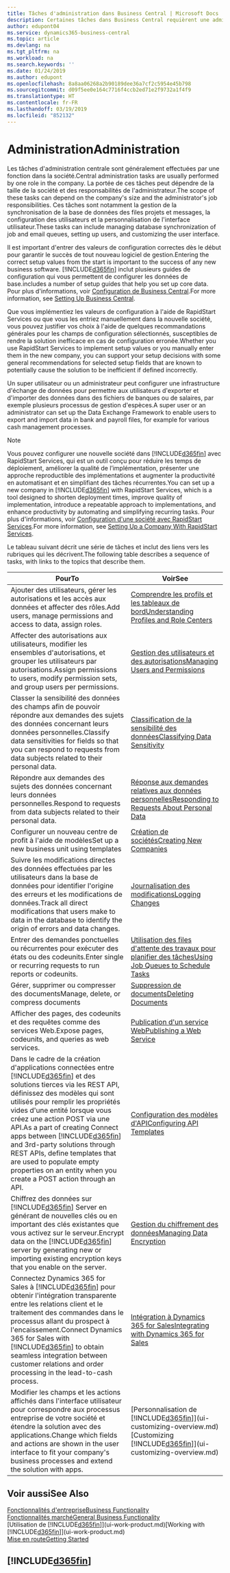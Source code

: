 ```yaml
---
title: Tâches d'administration dans Business Central | Microsoft Docs
description: Certaines tâches dans Business Central requièrent une administration centrale et une configuration. Découvrez quelles sont ces tâches et ce que vous devez faire.
author: edupont04
ms.service: dynamics365-business-central
ms.topic: article
ms.devlang: na
ms.tgt_pltfrm: na
ms.workload: na
ms.search.keywords: ''
ms.date: 01/24/2019
ms.author: edupont
ms.openlocfilehash: 8a8aa06268a2b90189dee36a7cf2c5954e45b798
ms.sourcegitcommit: d09f5ee0e164c7716f4ccb2ed71e2f9732a1f4f9
ms.translationtype: HT
ms.contentlocale: fr-FR
ms.lasthandoff: 03/19/2019
ms.locfileid: "852132"
---
```

# <a name="administration"></a><span data-ttu-id="da20f-104">Administration</span><span class="sxs-lookup"><span data-stu-id="da20f-104">Administration</span></span>
<span data-ttu-id="da20f-105">Les tâches d'administration centrale sont généralement effectuées par une fonction dans la société.</span><span class="sxs-lookup"><span data-stu-id="da20f-105">Central administration tasks are usually performed by one role in the company.</span></span> <span data-ttu-id="da20f-106">La portée de ces tâches peut dépendre de la taille de la société et des responsabilités de l'administrateur.</span><span class="sxs-lookup"><span data-stu-id="da20f-106">The scope of these tasks can depend on the company's size and the administrator's job responsibilities.</span></span> <span data-ttu-id="da20f-107">Ces tâches sont notamment la gestion de la synchronisation de la base de données des files projets et messages, la configuration des utilisateurs et la personnalisation de l'interface utilisateur.</span><span class="sxs-lookup"><span data-stu-id="da20f-107">These tasks can include managing database synchronization of job and email queues, setting up users, and customizing the user interface.</span></span>  

<span data-ttu-id="da20f-108">Il est important d'entrer des valeurs de configuration correctes dès le début pour garantir le succès de tout nouveau logiciel de gestion.</span><span class="sxs-lookup"><span data-stu-id="da20f-108">Entering the correct setup values from the start is important to the success of any new business software.</span></span> [!INCLUDE[d365fin](includes/d365fin_md.md)] <span data-ttu-id="da20f-109">inclut plusieurs guides de configuration qui vous permettent de configurer les données de base.</span><span class="sxs-lookup"><span data-stu-id="da20f-109">includes a number of setup guides that help you set up core data.</span></span> <span data-ttu-id="da20f-110">Pour plus d'informations, voir [Configuration de Business Central](setup.md).</span><span class="sxs-lookup"><span data-stu-id="da20f-110">For more information, see [Setting Up Business Central](setup.md).</span></span>

<span data-ttu-id="da20f-111">Que vous implémentiez les valeurs de configuration à l'aide de RapidStart Services ou que vous les entriez manuellement dans la nouvelle société, vous pouvez justifier vos choix à l'aide de quelques recommandations générales pour les champs de configuration sélectionnés, susceptibles de rendre la solution inefficace en cas de configuration erronée.</span><span class="sxs-lookup"><span data-stu-id="da20f-111">Whether you use RapidStart Services to implement setup values or you manually enter them in the new company, you can support your setup decisions with some general recommendations for selected setup fields that are known to potentially cause the solution to be inefficient if defined incorrectly.</span></span>  

<span data-ttu-id="da20f-112">Un super utilisateur ou un administrateur peut configurer une infrastructure d'échange de données pour permettre aux utilisateurs d'exporter et d'importer des données dans des fichiers de banques ou de salaires, par exemple plusieurs processus de gestion d'espèces.</span><span class="sxs-lookup"><span data-stu-id="da20f-112">A super user or an administrator can set up the Data Exchange Framework to enable users to export and import data in bank and payroll files, for example for various cash management processes.</span></span>

> [!NOTE]
> <span data-ttu-id="da20f-113">Vous pouvez configurer une nouvelle société dans [!INCLUDE[d365fin](includes/d365fin_md.md)] avec RapidStart Services, qui est un outil conçu pour réduire les temps de déploiement, améliorer la qualité de l’implémentation, présenter une approche reproductible des implémentations et augmenter la productivité en automatisant et en simplifiant des tâches récurrentes.</span><span class="sxs-lookup"><span data-stu-id="da20f-113">You can set up a new company in [!INCLUDE[d365fin](includes/d365fin_md.md)] with RapidStart Services, which is a tool designed to shorten deployment times, improve quality of implementation, introduce a repeatable approach to implementations, and enhance productivity by automating and simplifying recurring tasks.</span></span> <span data-ttu-id="da20f-114">Pour plus d'informations, voir [Configuration d'une société avec RapidStart Services](admin-set-up-a-company-with-rapidstart.md).</span><span class="sxs-lookup"><span data-stu-id="da20f-114">For more information, see [Setting Up a Company With RapidStart Services](admin-set-up-a-company-with-rapidstart.md).</span></span>

<span data-ttu-id="da20f-115">Le tableau suivant décrit une série de tâches et inclut des liens vers les rubriques qui les décrivent.</span><span class="sxs-lookup"><span data-stu-id="da20f-115">The following table describes a sequence of tasks, with links to the topics that describe them.</span></span>   

|<span data-ttu-id="da20f-116">**Pour**</span><span class="sxs-lookup"><span data-stu-id="da20f-116">**To**</span></span>|<span data-ttu-id="da20f-117">**Voir**</span><span class="sxs-lookup"><span data-stu-id="da20f-117">**See**</span></span>|  
|------------|-------------|  
|<span data-ttu-id="da20f-118">Ajouter des utilisateurs, gérer les autorisations et les accès aux données et affecter des rôles.</span><span class="sxs-lookup"><span data-stu-id="da20f-118">Add users, manage permissions and access to data, assign roles.</span></span>|[<span data-ttu-id="da20f-119">Comprendre les profils et les tableaux de bord</span><span class="sxs-lookup"><span data-stu-id="da20f-119">Understanding Profiles and Role Centers</span></span>](admin-users-profiles-roles.md)|  
|<span data-ttu-id="da20f-120">Affecter des autorisations aux utilisateurs, modifier les ensembles d'autorisations, et grouper les utilisateurs par autorisations.</span><span class="sxs-lookup"><span data-stu-id="da20f-120">Assign permissions to users, modify permission sets, and group users per permissions.</span></span>|[<span data-ttu-id="da20f-121">Gestion des utilisateurs et des autorisations</span><span class="sxs-lookup"><span data-stu-id="da20f-121">Managing Users and Permissions</span></span>](ui-how-users-permissions.md)|
|<span data-ttu-id="da20f-122">Classer la sensibilité des données des champs afin de pouvoir répondre aux demandes des sujets des données concernant leurs données personnelles.</span><span class="sxs-lookup"><span data-stu-id="da20f-122">Classify data sensitivities for fields so that you can respond to requests from data subjects related to their personal data.</span></span>|[<span data-ttu-id="da20f-123">Classification de la sensibilité des données</span><span class="sxs-lookup"><span data-stu-id="da20f-123">Classifying Data Sensitivity</span></span>](admin-classifying-data-sensitivity.md)|
|<span data-ttu-id="da20f-124">Répondre aux demandes des sujets des données concernant leurs données personnelles.</span><span class="sxs-lookup"><span data-stu-id="da20f-124">Respond to requests from data subjects related to their personal data.</span></span>|[<span data-ttu-id="da20f-125">Réponse aux demandes relatives aux données personnelles</span><span class="sxs-lookup"><span data-stu-id="da20f-125">Responding to Requests About Personal Data</span></span>](admin-responding-to-requests-about-personal-data.md)|
|<span data-ttu-id="da20f-126">Configurer un nouveau centre de profit à l'aide de modèles</span><span class="sxs-lookup"><span data-stu-id="da20f-126">Set up a new business unit using templates</span></span>|[<span data-ttu-id="da20f-127">Création de sociétés</span><span class="sxs-lookup"><span data-stu-id="da20f-127">Creating New Companies</span></span>](about-new-company.md)|
|<span data-ttu-id="da20f-128">Suivre les modifications directes des données effectuées par les utilisateurs dans la base de données pour identifier l'origine des erreurs et les modifications de données.</span><span class="sxs-lookup"><span data-stu-id="da20f-128">Track all direct modifications that users make to data in the database to identify the origin of errors and data changes.</span></span>|[<span data-ttu-id="da20f-129">Journalisation des modifications</span><span class="sxs-lookup"><span data-stu-id="da20f-129">Logging Changes</span></span>](across-log-changes.md)|  
|<span data-ttu-id="da20f-130">Entrer des demandes ponctuelles ou récurrentes pour exécuter des états ou des codeunits.</span><span class="sxs-lookup"><span data-stu-id="da20f-130">Enter single or recurring requests to run reports or codeunits.</span></span>|[<span data-ttu-id="da20f-131">Utilisation des files d'attente des travaux pour planifier des tâches</span><span class="sxs-lookup"><span data-stu-id="da20f-131">Using Job Queues to Schedule Tasks</span></span>](admin-job-queues-schedule-tasks.md)|  
|<span data-ttu-id="da20f-132">Gérer, supprimer ou compresser des documents</span><span class="sxs-lookup"><span data-stu-id="da20f-132">Manage, delete, or compress documents</span></span>|[<span data-ttu-id="da20f-133">Suppression de documents</span><span class="sxs-lookup"><span data-stu-id="da20f-133">Deleting Documents</span></span>](admin-manage-documents.md)|  
|<span data-ttu-id="da20f-134">Afficher des pages, des codeunits et des requêtes comme des services Web.</span><span class="sxs-lookup"><span data-stu-id="da20f-134">Expose pages, codeunits, and queries as web services.</span></span>|[<span data-ttu-id="da20f-135">Publication d'un service Web</span><span class="sxs-lookup"><span data-stu-id="da20f-135">Publishing a Web Service</span></span>](across-how-publish-web-service.md)|
|<span data-ttu-id="da20f-136">Dans le cadre de la création d'applications connectées entre [!INCLUDE[d365fin](includes/d365fin_md.md)] et des solutions tierces via les REST API, définissez des modèles qui sont utilisés pour remplir les propriétés vides d'une entité lorsque vous créez une action POST via une API.</span><span class="sxs-lookup"><span data-stu-id="da20f-136">As a part of creating Connect apps between [!INCLUDE[d365fin](includes/d365fin_md.md)] and 3rd-party solutions through REST APIs, define templates that are used to populate empty properties on an entity when you create a POST action through an API.</span></span>|[<span data-ttu-id="da20f-137">Configuration des modèles d'API</span><span class="sxs-lookup"><span data-stu-id="da20f-137">Configuring API Templates</span></span>](admin-configuring-api-template.md)|
|<span data-ttu-id="da20f-138">Chiffrez des données sur [!INCLUDE[d365fin](includes/d365fin_md.md)] Server en générant de nouvelles clés ou en important des clés existantes que vous activez sur le serveur.</span><span class="sxs-lookup"><span data-stu-id="da20f-138">Encrypt data on the [!INCLUDE[d365fin](includes/d365fin_md.md)] server by generating new or importing existing encryption keys that you enable on the server.</span></span>|[<span data-ttu-id="da20f-139">Gestion du chiffrement des données</span><span class="sxs-lookup"><span data-stu-id="da20f-139">Managing Data Encryption</span></span>](admin-manage-data-encryption.md)|
|<span data-ttu-id="da20f-140">Connectez Dynamics 365 for Sales à [!INCLUDE[d365fin](includes/d365fin_md.md)] pour obtenir l'intégration transparente entre les relations client et le traitement des commandes dans le processus allant du prospect à l'encaissement.</span><span class="sxs-lookup"><span data-stu-id="da20f-140">Connect Dynamics 365 for Sales with [!INCLUDE[d365fin](includes/d365fin_md.md)] to obtain seamless integration between customer relations and order processing in the lead-to-cash process.</span></span>|[<span data-ttu-id="da20f-141">Intégration à Dynamics 365 for Sales</span><span class="sxs-lookup"><span data-stu-id="da20f-141">Integrating with Dynamics 365 for Sales</span></span>](marketing-integrate-dynamicscrm.md)|
|<span data-ttu-id="da20f-142">Modifier les champs et les actions affichés dans l'interface utilisateur pour correspondre aux processus entreprise de votre société et étendre la solution avec des applications.</span><span class="sxs-lookup"><span data-stu-id="da20f-142">Change which fields and actions are shown in the user interface to fit your company's business processes and extend the solution with apps.</span></span>|<span data-ttu-id="da20f-143">[Personnalisation de [!INCLUDE[d365fin](includes/d365fin_md.md)]](ui-customizing-overview.md)</span><span class="sxs-lookup"><span data-stu-id="da20f-143">[Customizing [!INCLUDE[d365fin](includes/d365fin_md.md)]](ui-customizing-overview.md)</span></span>|

## <a name="see-also"></a><span data-ttu-id="da20f-144">Voir aussi</span><span class="sxs-lookup"><span data-stu-id="da20f-144">See Also</span></span>
[<span data-ttu-id="da20f-145">Fonctionnalités d'entreprise</span><span class="sxs-lookup"><span data-stu-id="da20f-145">Business Functionality</span></span>](across-business-functionality.md)  
[<span data-ttu-id="da20f-146">Fonctionnalités marché</span><span class="sxs-lookup"><span data-stu-id="da20f-146">General Business Functionality</span></span>](ui-across-business-areas.md)  
<span data-ttu-id="da20f-147">[Utilisation de [!INCLUDE[d365fin](includes/d365fin_md.md)]](ui-work-product.md)</span><span class="sxs-lookup"><span data-stu-id="da20f-147">[Working with [!INCLUDE[d365fin](includes/d365fin_md.md)]](ui-work-product.md)</span></span>  
[<span data-ttu-id="da20f-148">Mise en route</span><span class="sxs-lookup"><span data-stu-id="da20f-148">Getting Started</span></span>](product-get-started.md)    

## [!INCLUDE[d365fin](includes/free_trial_md.md)]  
